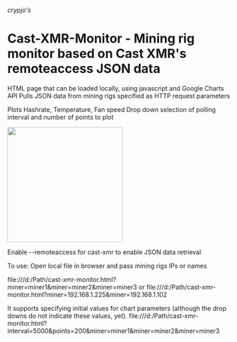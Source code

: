 ###### crypjo's 
# Cast-XMR-Monitor - Mining rig monitor based on Cast XMR's remoteaccess JSON data

HTML page that can be loaded locally, using javascript and Google Charts API
Pulls JSON data from mining rigs specified as HTTP request parameters

Plots Hashrate, Temperature, Fan speed
Drop down selection of polling interval and number of points to plot

<img src="https://github.com/crypjo/repository/cast-xmr-monitor/master/img/cast-xmr-monitor.png" width="260">

Enable --remoteaccess for cast-xmr to enable JSON data retrieval

To use:
Open local file in browser and pass mining rigs IPs or names

file:///d:/Path/cast-xmr-monitor.html?miner=miner1&miner=miner2&miner=miner3
or
file:///d:/Path/cast-xmr-monitor.html?miner=192.168.1.225&miner=192.168.1.102

It supports specifying initial values for chart parameters (although the drop downs do not indicate these values, yet).
file:///d:/Path/cast-xmr-monitor.html?interval=5000&points=200&miner=miner1&miner=miner2&miner=miner3
